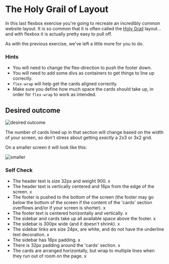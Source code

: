 # The Holy Grail of Layout

In this last flexbox exercise you're going to recreate an incredibly common website layout. It is so common that it is often called the [Holy Grail](https://www.google.com/search?q=holy+grail+layout&tbm=isch&sclient=img) layout... and with flexbox it is actually pretty easy to pull off.

As with the previous exercise, we've left a little more for you to do.

### Hints
- You will need to change the flex-direction to push the footer down.
- You will need to add some divs as containers to get things to line up correctly.
- `flex-wrap` will help get the cards aligned correctly.
-  Make sure you define how much space the cards should take up, in order for `flex-wrap` to work as intended.

## Desired outcome

![desired outcome](./desired-outcome.png)

The number of cards lined up in that section will change based on the width of your screen, so don't stress about getting _exactly_ a 2x3 or 3x2 grid.

On a smaller screen it will look like this:

![smaller](./desired-outcome-smaller.png)

### Self Check
- The header text is size 32px and weight 900. x
- The header text is vertically centered and 16px from the edge of the screen. x
- The footer is pushed to the bottom of the screen (the footer may go _below_ the bottom of the screen if the content of the 'cards' section overflows and/or if your screen is shorter). x
- The footer text is centered horizontally and vertically. x
- The sidebar and cards take up all available space above the footer. x
- The sidebar is 300px wide (and it doesn't shrink). x
- The sidebar links are size 24px, are white, and do not have the underline text decoration. x
- The sidebar has 16px padding. x
- There is 32px padding around the 'cards' section. x
- The cards are arranged horizontally, but wrap to multiple lines when they run out of room on the page. x
